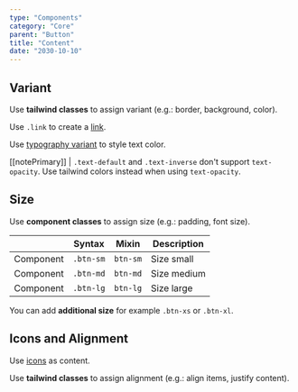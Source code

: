 ```yaml
---
type: "Components"
category: "Core"
parent: "Button"
title: "Content"
date: "2030-10-10"
---
```


## Variant

Use **tailwind classes** to assign variant (e.g.: border, background, color).

Use `.link` to create a [link](/components/core/link).

<demo>
  <demovanilla src="vanilla/components/core/button/variant">
  </demovanilla>
</demo>

Use [typography variant](/components/core/typography/content#variant) to style text color.

[[notePrimary]]
| `.text-default` and `.text-inverse` don't support `text-opacity`. Use tailwind colors instead when using `text-opacity`.

<demo>
  <demovanilla src="vanilla/components/core/button/variant-inverse">
  </demovanilla>
</demo>

## Size

Use **component classes** to assign size (e.g.: padding, font size).

<div class="table-scroll">

|                      | Syntax                          | Mixin            | Description                   |
| ----------------------- | ----------------------------------------- | -----------------------------| ----------------------------- |
| Component                  | `.btn-sm`                     | `btn-sm`                | Size small            |
| Component                  | `.btn-md`                     | `btn-md`                | Size medium            |
| Component                  | `.btn-lg`                     | `btn-lg`                | Size large            |

</div>

<demo>
  <demovanilla src="vanilla/components/core/button/size">
  </demovanilla>
</demo>

You can add **additional size** for example `.btn-xs` or `.btn-xl`.

## Icons and Alignment

Use [icons](/components/core/icons) as content.

<demo>
  <demovanilla src="vanilla/components/core/button/icons">
  </demovanilla>
</demo>

Use **tailwind classes** to assign alignment (e.g.: align items, justify content).

<demo>
  <demovanilla src="vanilla/components/core/button/alignment">
  </demovanilla>
</demo>
